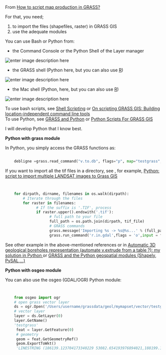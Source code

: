 From [How to script map production in GRASS?](http://gis.stackexchange.com/questions/70945/how-to-script-map-production-in-grass)


For that, you need;

 1. to import the files (shapefiles, raster) in GRASS GIS
 2. use the adequate modules

You can use Bash or Python from:

 - the Command Console or the Python Shell of the Layer manager  

![enter image description here][1]

 - the GRASS shell (Python here, but you can also use [R][2])

![enter image description here][3]

 - the Mac shell  (Python, here, but you can also use [R][4]) 

![enter image description here][5]

 
To use bash scripts, see [Shell Scripting][6]  or [On scripting GRASS GIS: Building location-independent command line tools][7]  
To use Python, see [GRASS and Python][8] or [Python Scripts For GRASS GIS][9]  

I will develop Python that I know best.

**Python with grass module**

In Python, you simply access the GRASS functions as:

```python

    debligne =grass.read_command("v.to.db", flags="p", map="testgrass", type="line", option="start", units="meters" , quiet=True)
 ```
 
If you want to import all the tif files in a directory, see , for example, [Python: script to import multiple LANDSAT images to Grass GIS][10]

```python


    for dirpath, dirname, filenames in os.walk(dirpath):
        # Iterate through the files 
        for raster in filenames:
              # If the suffix is '.TIF', process
              if raster.upper().endswith('.tif'):
                    # full path to your file
                    full_path = os.path.join(dirpath, tif_file)
                    # GRASS commands
                    grass.message('Importing %s -> %s@%s...' % (full_path, tif_file, dirpath))
                    grass.run_command('r.in.gdal',flags = 'o',input = full_path, output = tif_file,quiet = True,overwrite = True)
```

See other example in the  above-mentioned references or in [Automatic 3D geological boreholes representation (automate v.extrude from a table ?): my solution in Python ][11] or [GRASS and the Python geospatial modules (Shapely, PySAL,...) ][12]

**Python with osgeo module**

You can also use the osgeo (GDAL/OGR) Python module:

```python


    from osgeo import ogr
    # open grass vector layer
    ds = ogr.Open('/Users/username/grassdata/geol/mymapset/vector/testgrass/head')
    # vector layer  
    layer = ds.GetLayer(0)
    layer.GetName()
    'testgrass'
     feat = layer.GetFeature(0) 
     # geometry
     geom = feat.GetGeometryRef() 
     geom.ExportToWkt() 
     'LINESTRING (186139.123704173340229 53082.654193976894021,188199.122798504744424 53467.758558732457459)'
```

  [1]: http://i.stack.imgur.com/pzWgb.png
  [2]: http://www.r-project.org/
  [3]: http://i.stack.imgur.com/TgTQ8.png
  [4]: http://www.r-project.org/
  [5]: http://i.stack.imgur.com/hRlph.jpg
  [6]: http://grasswiki.osgeo.org/wiki/Shell_scripting
  [7]: http://geoinformatics.fsv.cvut.cz/gwiki/On_scripting_GRASS_GIS:_Building_location-independent_command_line_tools
  [8]: http://grasswiki.osgeo.org/wiki/GRASS_and_Python
  [9]: http://code.google.com/p/postgis-grass-r-py/wiki/0003_01_PythonForGrassGis
  [10]: http://stackoverflow.com/questions/13073855/python-script-to-import-multiple-landsat-images-to-grass-gis
  [11]: http://osgeo-org.1560.x6.nabble.com/Automatic-3D-geological-boreholes-representation-automate-v-extrude-from-a-table-my-solution-in-Pythn-td4978801.html
  [12]: http://osgeo-org.1560.x6.nabble.com/GRASS-and-the-Python-geospatial-modules-Shapely-PySAL-td4985075.html
